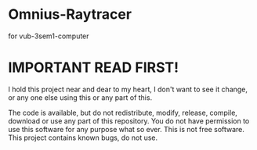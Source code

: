 
# Omnius-Raytracer
for vub-3sem1-computer

# IMPORTANT READ FIRST!

I hold this project near and dear to my heart, I don't want to see it change, or any one else using this or any part of this. 

The code is available, but do not redistribute, modify, release, compile, download or use any part of this repository.
You do not have permission to use this software for any purpose what so ever.
This is not free software.
This project contains known bugs, do not use.

